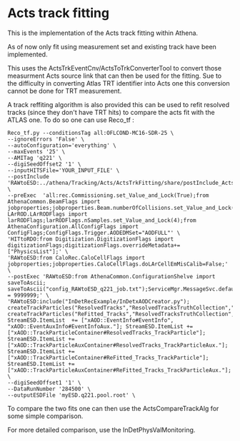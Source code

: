 Acts track fitting
========================

This is the implementation of the Acts track fitting within Athena. 

As of now only fit using measurement set and existing track have been implemented.

This uses the ActsTrkEventCnv/ActsToTrkConverterTool to convert those measurment Acts source link that can then be used for the fitting. Sue to the difficulty in converting Atlas TRT identifier into Acts one this conversion cannot be done for TRT measurement.

A track reffiting algorithm is also provided this can be used to refit resolved tracks (since they don't have TRT hits) to compare the acts fit with the ATLAS one. To do so one can use Reco_tf :

```
Reco_tf.py --conditionsTag all:OFLCOND-MC16-SDR-25 \
--ignoreErrors 'False' \
--autoConfiguration='everything' \
--maxEvents '25' \
--AMITag 'q221' \
--digiSeedOffset2 '1' \
--inputHITSFile='YOUR_INPUT_FILE' \
--postInclude 'RAWtoESD:../athena/Tracking/Acts/ActsTrkFitting/share/postInclude_ActsRefitting.py' \
--preExec  'all:rec.Commissioning.set_Value_and_Lock(True);from AthenaCommon.BeamFlags import jobproperties;jobproperties.Beam.numberOfCollisions.set_Value_and_Lock(0.);from LArROD.LArRODFlags import larRODFlags;larRODFlags.nSamples.set_Value_and_Lock(4);from AthenaConfiguration.AllConfigFlags import ConfigFlags;ConfigFlags.Trigger.AODEDMSet="AODFULL"' \
'HITtoRDO:from Digitization.DigitizationFlags import digitizationFlags;digitizationFlags.overrideMetadata+=["PhysicsList"];' \
'RAWtoESD:from CaloRec.CaloCellFlags import jobproperties;jobproperties.CaloCellFlags.doLArCellEmMisCalib=False;' \
--postExec 'RAWtoESD:from AthenaCommon.ConfigurationShelve import saveToAscii; saveToAscii("config_RAWtoESD_q221_job.txt");ServiceMgr.MessageSvc.defaultLimit = 9999999;' \
'RAWtoESD:include("InDetRecExample/InDetxAODCreator.py"); createTrackParticles("ResolvedTracks","ResolvedTracksTruthCollection","ResolvedTracks_TrackParticle",topSequence); createTrackParticles("ReFitted_Tracks","ResolvedTracksTruthCollection","ReFitted_Tracks_TrackParticle",topSequence); StreamESD.ItemList  += ["xAOD::EventInfo#EventInfo", "xAOD::EventAuxInfo#EventInfoAux."]; StreamESD.ItemList += ["xAOD::TrackParticleContainer#ResolvedTracks_TrackParticle"]; StreamESD.ItemList += ["xAOD::TrackParticleAuxContainer#ResolvedTracks_TrackParticleAux."]; StreamESD.ItemList += ["xAOD::TrackParticleContainer#ReFitted_Tracks_TrackParticle"]; StreamESD.ItemList += ["xAOD::TrackParticleAuxContainer#ReFitted_Tracks_TrackParticleAux."];' \
--digiSeedOffset1 '1' \
--DataRunNumber '284500' \
--outputESDFile 'myESD.q221.pool.root' \
```

To compare the two fits one can then use the ActsCompareTrackAlg for some simple comparison.

For more detailed comparison, use the InDetPhysValMonitoring.